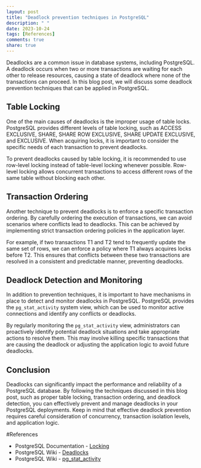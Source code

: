 ```yaml
---
layout: post
title: "Deadlock prevention techniques in PostgreSQL"
description: " "
date: 2023-10-24
tags: [References]
comments: true
share: true
---
```


Deadlocks are a common issue in database systems, including PostgreSQL. A deadlock occurs when two or more transactions are waiting for each other to release resources, causing a state of deadlock where none of the transactions can proceed. In this blog post, we will discuss some deadlock prevention techniques that can be applied in PostgreSQL.

## Table Locking

One of the main causes of deadlocks is the improper usage of table locks. PostgreSQL provides different levels of table locking, such as ACCESS EXCLUSIVE, SHARE, SHARE ROW EXCLUSIVE, SHARE UPDATE EXCLUSIVE, and EXCLUSIVE. When acquiring locks, it is important to consider the specific needs of each transaction to prevent deadlocks.

To prevent deadlocks caused by table locking, it is recommended to use row-level locking instead of table-level locking whenever possible. Row-level locking allows concurrent transactions to access different rows of the same table without blocking each other.

## Transaction Ordering

Another technique to prevent deadlocks is to enforce a specific transaction ordering. By carefully ordering the execution of transactions, we can avoid scenarios where conflicts lead to deadlocks. This can be achieved by implementing strict transaction ordering policies in the application layer.

For example, if two transactions T1 and T2 tend to frequently update the same set of rows, we can enforce a policy where T1 always acquires locks before T2. This ensures that conflicts between these two transactions are resolved in a consistent and predictable manner, preventing deadlocks.

## Deadlock Detection and Monitoring

In addition to prevention techniques, it is important to have mechanisms in place to detect and monitor deadlocks in PostgreSQL. PostgreSQL provides the `pg_stat_activity` system view, which can be used to monitor active connections and identify any conflicts or deadlocks.

By regularly monitoring the `pg_stat_activity` view, administrators can proactively identify potential deadlock situations and take appropriate actions to resolve them. This may involve killing specific transactions that are causing the deadlock or adjusting the application logic to avoid future deadlocks.

## Conclusion

Deadlocks can significantly impact the performance and reliability of a PostgreSQL database. By following the techniques discussed in this blog post, such as proper table locking, transaction ordering, and deadlock detection, you can effectively prevent and manage deadlocks in your PostgreSQL deployments. Keep in mind that effective deadlock prevention requires careful consideration of concurrency, transaction isolation levels, and application logic.

#References
- PostgreSQL Documentation - [Locking](https://www.postgresql.org/docs/current/explicit-locking.html)
- PostgreSQL Wiki - [Deadlocks](https://wiki.postgresql.org/wiki/Deadlocks)
- PostgreSQL Wiki - [pg_stat_activity](https://wiki.postgresql.org/wiki/Pg_stat_activity)
